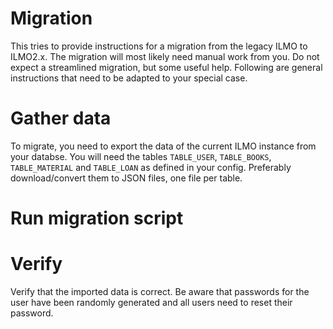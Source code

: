 # Migration

This tries to provide instructions for a migration from the legacy ILMO to ILMO2.x.
The migration will most likely need manual work from you. Do not expect a streamlined migration, but some useful help.
Following are general instructions that need to be adapted to your special case.

# Gather data

To migrate, you need to export the data of the current ILMO instance from your databse. You will need the tables `TABLE_USER`, 
`TABLE_BOOKS`, `TABLE_MATERIAL` and `TABLE_LOAN` as defined in your config.
Preferably download/convert them to JSON files, one file per table.

# Run migration script

# Verify

Verify that the imported data is correct. Be aware that passwords for the user have been randomly generated
and all users need to reset their password.